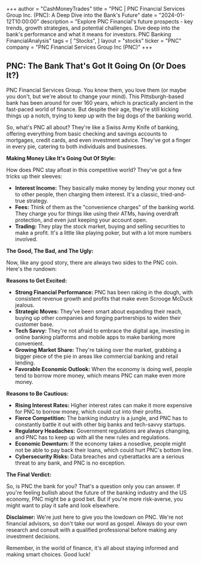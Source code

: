 +++
author = "CashMoneyTrades"
title = "PNC |  PNC Financial Services Group Inc. (PNC): A Deep Dive into the Bank's Future"
date = "2024-01-12T10:00:00"
description = "Explore PNC Financial's future prospects - key trends, growth strategies, and potential challenges. Dive deep into the bank's performance and what it means for investors. PNC Banking FinancialAnalysis"
tags = [
"Stocks",
]
layout = "stocks"
ticker = "PNC"
company = "PNC Financial Services Group Inc (PNC)"
+++
        


## PNC: The Bank That's Got It Going On (Or Does It?)

PNC Financial Services Group. You know them, you love them (or maybe you don't, but we're about to change your mind). This Pittsburgh-based bank has been around for over 160 years, which is practically ancient in the fast-paced world of finance. But despite their age, they're still kicking things up a notch, trying to keep up with the big dogs of the banking world.

So, what's PNC all about? They're like a Swiss Army Knife of banking, offering everything from basic checking and savings accounts to mortgages, credit cards, and even investment advice. They've got a finger in every pie, catering to both individuals and businesses.

**Making Money Like It's Going Out Of Style:**

How does PNC stay afloat in this competitive world?  They've got a few tricks up their sleeves:

* **Interest Income:**  They basically make money by lending your money out to other people, then charging them interest.  It's a classic, tried-and-true strategy. 
* **Fees:** Think of them as the "convenience charges" of the banking world.  They charge you for things like using their ATMs, having overdraft protection, and even just keeping your account open.  
* **Trading:**  They play the stock market, buying and selling securities to make a profit.  It's a little like playing poker, but with a lot more numbers involved.

**The Good, The Bad, and The Ugly:**

Now, like any good story, there are always two sides to the PNC coin. Here's the rundown:

**Reasons to Get Excited:**

* **Strong Financial Performance:**  PNC has been raking in the dough, with consistent revenue growth and profits that make even Scrooge McDuck jealous. 
* **Strategic Moves:** They've been smart about expanding their reach, buying up other companies and forging partnerships to widen their customer base. 
* **Tech Savvy:**  They're not afraid to embrace the digital age, investing in online banking platforms and mobile apps to make banking more convenient. 
* **Growing Market Share:**  They're taking over the market, grabbing a bigger piece of the pie in areas like commercial banking and retail lending. 
* **Favorable Economic Outlook:** When the economy is doing well, people tend to borrow more money, which means PNC can make even more money. 

**Reasons to Be Cautious:**

* **Rising Interest Rates:**  Higher interest rates can make it more expensive for PNC to borrow money, which could cut into their profits. 
* **Fierce Competition:**  The banking industry is a jungle, and PNC has to constantly battle it out with other big banks and tech-savvy startups.  
* **Regulatory Headaches:**  Government regulations are always changing, and PNC has to keep up with all the new rules and regulations. 
* **Economic Downturn:**  If the economy takes a nosedive, people might not be able to pay back their loans, which could hurt PNC's bottom line.  
* **Cybersecurity Risks:**  Data breaches and cyberattacks are a serious threat to any bank, and PNC is no exception. 

**The Final Verdict:**

So, is PNC the bank for you?  That's a question only you can answer. If you're feeling bullish about the future of the banking industry and the US economy, PNC might be a good bet.  But if you're more risk-averse, you might want to play it safe and look elsewhere. 

**Disclaimer:**  We're just here to give you the lowdown on PNC. We're not financial advisors, so don't take our word as gospel. Always do your own research and consult with a qualified professional before making any investment decisions.  

Remember, in the world of finance, it's all about staying informed and making smart choices.  Good luck! 

        